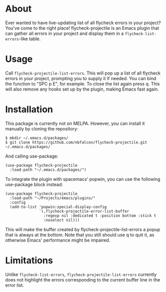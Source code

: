 # About
Ever wanted to have live-updating list of all flycheck errors in your project?
You've come to the right place! flycheck-projectile is an Emacs plugin that can
gather all errors in your project and display them in a
`flycheck-list-errors`-like table.

# Usage
Call `flycheck-projectile-list-errors`. This will pop up a list of all flycheck
errors in your project, prompting you to supply it if needed. You can bind the
function to "SPC p E", for example. To close the list again press q. This will
also remove any hooks set up by the plugin, making Emacs fast again.

# Installation
This package is currently not on MELPA. However, you can install it manually by
cloning the repository:
```console
$ mkdir ~/.emacs.d/packages/
$ git clone https://github.com/nbfalcon/flycheck-projectile.git ~/.emacs.d/packages/
```
And calling use-package:
```elisp
(use-package flycheck-projectile
  :load-path "~/.emacs.d/packages/")
```
To integrate the plugin with spacemacs' popwin, you can use the following
use-package block instead:
```elisp
(use-package flycheck-projectile
  :load-path "~/Projects/emacs/plugins/"
  :config
  (add-to-list 'popwin:special-display-config
               `(,flycheck-projectile-error-list-buffer
                 :regexp nil :dedicated t :position bottom :stick t
                 :noselect nil)))
```
This will make the buffer created by flycheck-projectile-list-errors a popup
that is always at the bottom. Note that you still should use q to quit it, as
otherwise Emacs' performance might be impaired.

# Limitations
Unlike `flycheck-list-errors`, `flycheck-projectile-list-errors` currently does
not highlight the errors corresponding to the current buffer line in the error
list.
